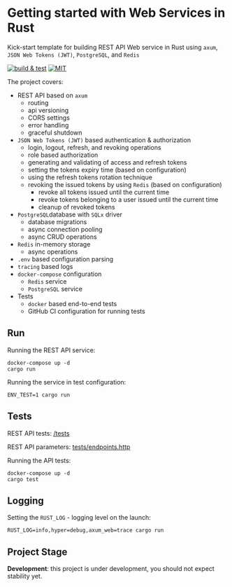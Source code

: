 # Getting started with Web Services in Rust

Kick-start template for building REST API Web service in Rust using `axum`, `JSON Web Tokens (JWT)`, `PostgreSQL`, and `Redis`

[![build & test](https://github.com/sheroz/axum-web/actions/workflows/ci.yml/badge.svg)](https://github.com/sheroz/axum-web/actions/workflows/ci.yml)
[![MIT](https://img.shields.io/github/license/sheroz/axum-web)](https://github.com/sheroz/axum-web/tree/main/LICENSE)

The project covers:

- REST API based on `axum`
  - routing
  - api versioning
  - CORS settings
  - error handling
  - graceful shutdown
- `JSON Web Tokens (JWT)` based authentication & authorization
  - login, logout, refresh, and revoking operations
  - role based authorization
  - generating and validating of access and refresh tokens
  - setting the tokens expiry time (based on configuration)
  - using the refresh tokens rotation technique
  - revoking the issued tokens by using `Redis` (based on configuration)
    - revoke all tokens issued until the current time
    - revoke tokens belonging to a user issued until the current time
    - cleanup of revoked tokens
- `PostgreSQL`database with `SQLx` driver
  - database migrations
  - async connection pooling
  - async CRUD operations
- `Redis` in-memory storage
  - async operations
- `.env` based configuration parsing
- `tracing` based logs
- `docker-compose` configuration
  - `Redis` service
  - `PostgreSQL` service
- Tests
  - `docker` based end-to-end tests
  - GitHub CI configuration for running tests

## Run

Running the REST API service:

```text
docker-compose up -d
cargo run
```

Running the service in test configuration:

```text
ENV_TEST=1 cargo run
```

## Tests

REST API tests: [/tests](/tests)

REST API parameters: [tests/endpoints.http](/tests/endpoints.http)

Running the API tests:

```text
docker-compose up -d
cargo test
```

## Logging

Setting the `RUST_LOG` - logging level on the launch:

```text
RUST_LOG=info,hyper=debug,axum_web=trace cargo run
```

## Project Stage

**Development**: this project is under development, you should not expect stability yet.
